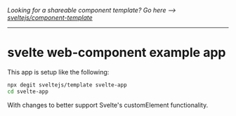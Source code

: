 *Looking for a shareable component template? Go here --> [sveltejs/component-template](https://github.com/sveltejs/component-template)*

---

# svelte web-component example app

This app is setup like the following:

```bash
npx degit sveltejs/template svelte-app
cd svelte-app
```

With changes to better support Svelte's customElement functionality.
